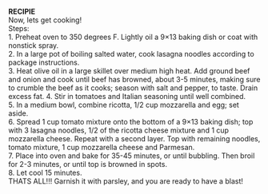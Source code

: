 **RECIPIE**<br>
Now, lets get cooking!<br>
Steps:
<br>
    1. Preheat oven to 350 degrees F. Lightly oil a 9×13 baking dish or coat with nonstick spray.<br>
    2. In a large pot of boiling salted water, cook lasagna noodles according to package instructions.<br>
    3. Heat olive oil in a large skillet over medium high heat. Add ground beef and onion and cook until beef has browned, about 3-5 minutes, making sure to crumble the beef as it cooks; season with salt and pepper, to taste. Drain excess fat. 
    4. Stir in tomatoes and Italian seasoning until well combined.<br>
    5. In a medium bowl, combine ricotta, 1/2 cup mozzarella and egg; set aside.<br>
    6. Spread 1 cup tomato mixture onto the bottom of a 9×13 baking dish; top with 3 lasagna noodles, 1/2 of the ricotta cheese mixture and 1 cup mozzarella cheese. Repeat with a second layer. Top with remaining noodles, tomato mixture, 1 cup mozzarella cheese and Parmesan. <br>
    7. Place into oven and bake for 35-45 minutes, or until bubbling. Then broil for 2-3 minutes, or until top is browned in spots. <br>
    8. Let cool 15 minutes. <br>
THATS ALL!!! Garnish it with parsley, and you are ready to have a blast!